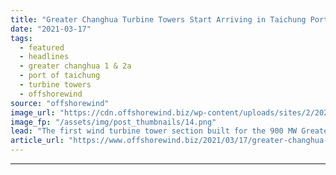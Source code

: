 ```yaml
---
title: "Greater Changhua Turbine Towers Start Arriving in Taichung Port"
date: "2021-03-17"
tags: 
  - featured
  - headlines
  - greater changhua 1 & 2a
  - port of taichung
  - turbine towers
  - offshorewind
source: "offshorewind"
image_url: "https://cdn.offshorewind.biz/wp-content/uploads/sites/2/2021/03/17123003/Greater-Changhua-Turbine-Towers-Start-Arriving-in-Taichung-Port.png"
image_fp: "/assets/img/post_thumbnails/14.png"
lead: "The first wind turbine tower section built for the 900 MW Greater Changhua 1"
article_url: "https://www.offshorewind.biz/2021/03/17/greater-changhua-turbine-towers-start-arriving-in-taichung-port/"
---
```


---
